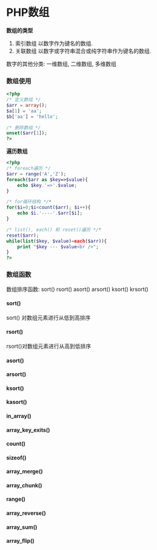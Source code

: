 PHP数组
=======


__数组的类型__

1. 索引数组  以数字作为键名的数组.
2. 关联数组  以数字或字符串混合或纯字符串作为键名的数组.

数字的其他分类: 一维数组, 二维数组, 多维数组


### 数组使用

```php
<?php
/* 定义数组 */
$arr = array();
$a[1] = 'aa';
$b['aa'] = 'hello';

/* 删除数组 */
unset($arr[1]);
?>
```

__遍历数组__

```php
<?php
/* foreach遍历 */
$arr = range('A','Z');
foreach($arr as $key=>$value){
    echo $key.'=>'.$value;
}

/* for循环结构 */*
for($i=0;$i<count($arr); $i++){
    echo $i.'----'.$arr[$i];
}

/* list(), each() 和 reset()遍历 */*
reset($arr);
while(list($key, $value)=each($arr)){
    print "$key --- $value<br />";
}
?>
```


### 数组函数
数组排序函数: 
sort()
rsort()
asort()
arsort()
ksort()
krsort()



#### sort()
sort() 对数组元素进行从低到高排序
#### rsort()
rsort()对数组元素进行从高到低排序
#### asort()
#### arsort()
#### ksort()
#### kasort()

#### in_array()
#### array_key_exits()
#### count()
#### sizeof()
#### array_merge()
#### array_chunk()
#### range()
#### array_reverse()
#### array_sum()
#### array_flip()